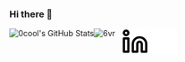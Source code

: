 ### Hi there 👋
  <img align="left" alt="0cool's GitHub Stats" src="https://github-readme-stats.vercel.app/api?username=hafsasaif&show_icons=true&hide_border=false&title_color=ff652f&icon_color=ff00ee&bg_color=09131B&text_color=ffffff&border_color=0c1a25" />
  <img align="left" src="https://github-readme-stats.vercel.app/api/top-langs?username=hafsasaif&show_icons=true&theme=radical&hide_border=true&locale=en&layout=compact" alt="6vr" />

&nbsp;&nbsp;
[![website](./img/linkedin-light.svg)](https://www.linkedin.com/in/hafsa-al-saidi#gh-light-mode-only)
[![website](./img/linkedin-dark.svg)](https://www.linkedin.com/in/hafsa-al-saidi#gh-dark-mode-only)
&nbsp;&nbsp;

</a>
